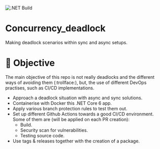 ![.NET Build](https://github.com/rgomezr/concurrency_deadlock/actions/workflows/dotnet_build.yml/badge.svg)

# Concurrency_deadlock
Making deadlock scenarios within sync and async setups.

# 🎯 Objective

The main objective of this repo is not really deadlocks and the different ways of avoiding them (:trollface:), but, the use of different DevOps practises, such as CI/CD implementations.

* Approach a deadlock situation with async and sync solutions.
* Containerise with Docker this .NET Core 6 app.
* Apply various branch protection rules to test them out.
* Set up different Github Actions towards a good CI/CD environment. Some of them are (will be applied on each PR creation):
  * Build.
  * Security scan for vulnerabilities.
  * Testing source code.
* Use tags & releases together with the creation of a package.
